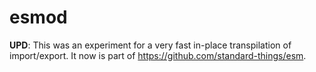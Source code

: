 # esmod

**UPD**: This was an experiment for a very fast in-place transpilation of import/export. It now is part of https://github.com/standard-things/esm.
